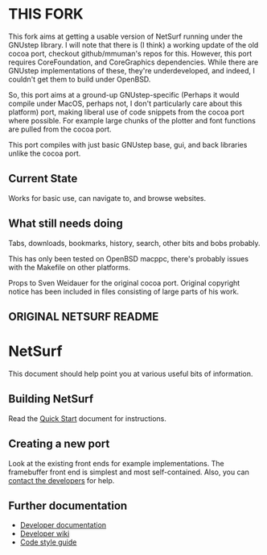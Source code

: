 
THIS FORK
=======

This fork aims at getting a usable version of NetSurf running under the
GNUstep library. I will note that there is (I think) a working update of
the old cocoa port, checkout github/mmuman's repos for this. However,
this port requires CoreFoundation, and CoreGraphics dependencies. While there
are GNUstep implementations of these, they're underdeveloped, and indeed, I 
couldn't get them to build under OpenBSD.

So, this port aims at a ground-up GNUstep-specific (Perhaps it would compile 
under MacOS, perhaps not, I don't particularly care about this platform) port,
making liberal use of code snippets from the cocoa port where possible. For
example large chunks of the plotter and font functions are pulled from the 
cocoa port.

This port compiles with just basic GNUstep base, gui, and back libraries 
unlike the cocoa port.

Current State
----------------
Works for basic use, can navigate to, and browse websites.

What still needs doing
----------------
Tabs, downloads, bookmarks, history, search,
other bits and bobs probably.


This has only been tested on OpenBSD macppc, there's probably issues with
the Makefile on other platforms.


Props to Sven Weidauer for the original cocoa port. Original copyright notice
has been included in files consisting of large parts of his work.

ORIGINAL NETSURF README
----------------

NetSurf
=======

This document should help point you at various useful bits of information.


Building NetSurf
----------------

Read the [Quick Start](docs/quick-start.md) document for instructions.


Creating a new port
-------------------

Look at the existing front ends for example implementations.
The framebuffer front end is simplest and most self-contained.
Also, you can [contact the developers](http://www.netsurf-browser.org/contact/)
for help.


Further documentation
---------------------

* [Developer documentation](http://www.netsurf-browser.org/developers/)
* [Developer wiki](http://wiki.netsurf-browser.org/Documentation/)
* [Code style guide](http://www.netsurf-browser.org/developers/StyleGuide.pdf)
